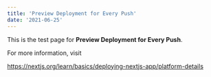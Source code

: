 ```yaml
---
title: 'Preview Deployment for Every Push'
date: '2021-06-25'
---
```


This is the test page for **Preview Deployment for Every Push**.

For more information, visit

https://nextjs.org/learn/basics/deploying-nextjs-app/platform-details